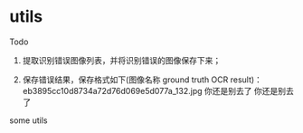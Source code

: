 # utils

Todo
1. 提取识别错误图像列表，并将识别错误的图像保存下来；

2. 保存错误结果，保存格式如下(图像名称	ground truth	OCR result)：
		eb3895cc10d8734a72d76d069e5d077a_132.jpg 	你还是别去了	你还是别去了
	
some utils
